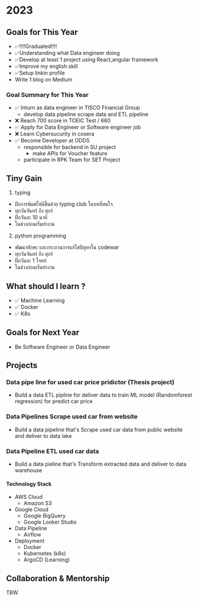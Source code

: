 # 2023

## Goals for This Year

* ✅!!!!Graduated!!!!
* ✅Understanding what Data engineer doing
* ✅Develop at least 1 project using React,angular framework
* ✅Improve my english skill
* ✅Setup linkin profile
* Write 1 blog on Medium

### Goal Summary for This Year

* ✅ Inturn as data engineer in TISCO Financial Group
  - develop data pipeline scrape data and ETL pipeline
* ❌ Reach 700 score in TOEIC Test / 660
* ✅ Apply for Data Engineer or Software engineer job
* ❌ Learn Cybersucurity in cosera
* ✅ Become Developer at ODDS
  - responsible for backend in SU project
    - make APIs for Voucher feature
  - participate in RPK Team for SET Project 

## Tiny Gain

1. typing
- ฝึกการพิมพ์ให้ดีขึ้นด้วย typing club ในบทที่สนใจ
- ทุกวันจันทร์ ถึง ศุกร์
- ฝึกวันละ 10 นาที
- ในช่วงก่อนเริ่มทำงาน

2. python programming
- พัฒนาทักษะ และกระบวนการแก้ไขปัญหาใน codewar
- ทุกวันจันทร์ ถึง ศุกร์
- ฝึกวันละ 1 โจทย์
- ในช่วงก่อนเริ่มทำงาน

## What should I learn ?
- ✅ Machine Learning
- ✅ Docker
- ✅ K8s


## Goals for Next Year

* Be Software Engineer or Data Engineer

## Projects

### Data pipe line for used car price pridictor (Thesis project)

* Build a data ETL pipline for deliver data to train ML model (Randomforest regression) for predict car price

### Data Pipelines Scrape used car from website

* Build a data pipeline that's Scrape used car data from public website and deliver to data lake 

### Data Pipeline ETL used car data

* Build a data pieline that's Transform extracted data and deliver to data warehouse

#### Technology Stack

* AWS Cloud
  * Amazon S3
* Google Cloud
  * Google BigQuery
  * Google Looker Studio
* Data Pipeline
  * Airflow 
* Deployment
  * Docker
  * Kubernetes (k8s)
  * ArgoCD (Learning)
## Collaboration & Mentorship

TBW


